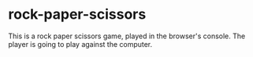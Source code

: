 # rock-paper-scissors

This is a rock paper scissors game, played in the browser's console.
The player is going to play against the computer.